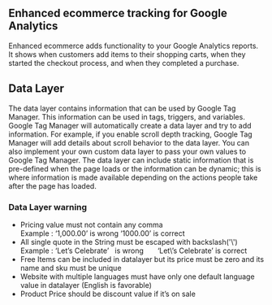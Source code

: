 ## Enhanced ecommerce tracking for Google Analytics
Enhanced ecommerce adds functionality to your Google Analytics reports. It shows when customers add items to their shopping carts, when they started the checkout process, and when they completed a purchase.

## Data Layer
The data layer contains information that can be used by Google Tag Manager. This information can be used in tags, triggers, and variables. Google Tag Manager will automatically create a data layer and try to add information. For example, if you enable scroll depth tracking, Google Tag Manager will add details about scroll behavior to the data layer. You can also implement your own custom data layer to pass your own values to Google Tag Manager. The data layer can include static information that is pre-defined when the page loads or the information can be dynamic; this is where information is made available depending on the actions people take after the page has loaded.

### Data Layer warning
* Pricing value must not contain any comma<br/>
 Example : ‘1,000.00’ is wrong ‘1000.00’ is correct
* All single quote in the String must be escaped with backslash('\\') <br/>
 Example : ‘Let’s Celebrate’   is wrong       ‘Let\’s Celebrate’ is correct
* Free Items can be included in datalayer but its price must be zero and its name and sku must be unique
* Website with multiple languages must have only one default language value in datalayer (English is favorable)
* Product Price should be discount value if it’s on sale
